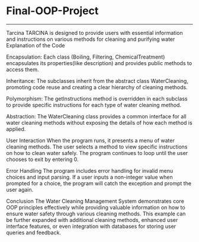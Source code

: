 # Final-OOP-Project
----------------------------------------------------------------------------------------------------------------------------
Tarcina 
TARCINA is designed to provide users with essential information 
and instructions on various methods for cleaning and purifying water
Explanation of the Code

Encapsulation: Each class (Boiling, Filtering, ChemicalTreatment) encapsulates 
its properties(like description) and provides public methods to access them.

Inheritance: The subclasses inherit from the abstract class WaterCleaning, 
promoting code reuse and creating a clear hierarchy of cleaning methods.

Polymorphism: The getInstructions method is overridden in each subclass to provide 
specific instructions for each type of water cleaning method.

Abstraction: The WaterCleaning class provides a common interface for all water 
cleaning methods without exposing the details of how each method is applied.

User Interaction
When the program runs, it presents a menu of water cleaning methods.
The user selects a method to view specific instructions on how to clean water safely.
The program continues to loop until the user chooses to exit by entering 0.

Error Handling
The program includes error handling for invalid menu choices and input parsing.
If a user inputs a non-integer value when prompted for a choice, the program will catch the exception and prompt the user again.

Conclusion
The Water Cleaning Management System demonstrates core OOP principles effectively while providing 
valuable information on how to ensure water safety through various cleaning methods. 
This example can be further expanded with additional cleaning methods, enhanced user interface features, 
or even integration with databases for storing user queries and feedback.
